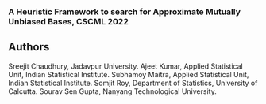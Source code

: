 ### A Heuristic Framework to search for Approximate Mutually Unbiased Bases, CSCML 2022

## Authors
Sreejit Chaudhury, Jadavpur University.
Ajeet Kumar, Applied Statistical Unit, Indian Statistical Institute.
Subhamoy Maitra, Applied Statistical Unit, Indian Statistical Institute.
Somjit Roy, Department of Statistics, University of Calcutta.
Sourav Sen Gupta, Nanyang Technological University.
